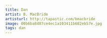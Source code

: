 ```yaml
---
title: Dan
artist: B. MacBride
artisturl: http://tapastic.com/bmacbride
image: 00b6ba8487ce4ec1a103411b682eb57e.jpg
tags: dan
---
```

